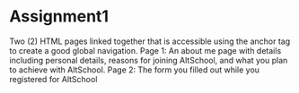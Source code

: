# Assignment1
Two (2) HTML pages linked together that is accessible using the anchor tag to create a good global navigation.
Page 1: An about me page with details including personal details, reasons for joining AltSchool, and what you plan to achieve with AltSchool.
Page 2: The form you filled out while you registered for AltSchool
